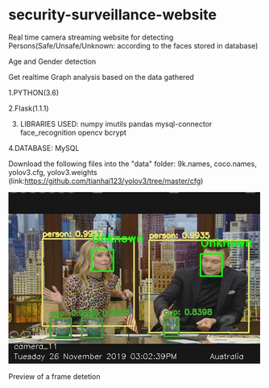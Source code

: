 # security-surveillance-website

Real time camera streaming website for detecting Persons(Safe/Unsafe/Unknown: according to the faces stored in database)

Age and Gender detection

Get realtime Graph analysis based on the data gathered 

1.PYTHON(3.6)

2.Flask(1.1.1)

3. LIBRARIES USED:
	numpy
	imutils
	pandas
	mysql-connector
	face_recognition
	opencv
	bcrypt

4.DATABASE: MySQL

Download the following files into the "data" folder:
9k.names, coco.names, yolov3.cfg, yolov3.weights
(link:https://github.com/tianhai123/yolov3/tree/master/cfg)

![](images/frame.jpg)

Preview of a frame detetion



